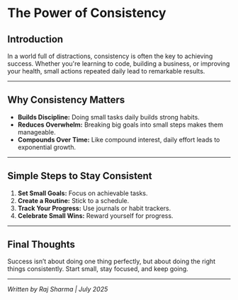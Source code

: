 # The Power of Consistency

## Introduction

In a world full of distractions, consistency is often the key to achieving success. Whether you're learning to code, building a business, or improving your health, small actions repeated daily lead to remarkable results.

---

## Why Consistency Matters

- **Builds Discipline:** Doing small tasks daily builds strong habits.
- **Reduces Overwhelm:** Breaking big goals into small steps makes them manageable.
- **Compounds Over Time:** Like compound interest, daily effort leads to exponential growth.

---

## Simple Steps to Stay Consistent

1. **Set Small Goals:** Focus on achievable tasks.
2. **Create a Routine:** Stick to a schedule.
3. **Track Your Progress:** Use journals or habit trackers.
4. **Celebrate Small Wins:** Reward yourself for progress.

---

## Final Thoughts

Success isn’t about doing one thing perfectly, but about doing the right things consistently. Start small, stay focused, and keep going.

---

*Written by Raj Sharma | July 2025*
